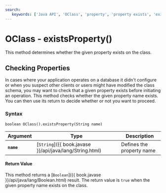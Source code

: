 ```yaml
---
search:
   keywords: ['Java API', 'OClass', 'property', 'property exists', 'exists property', 'existsProperty']
---
```


# OClass - existsProperty()

This method determines whether the given property exists on the class.

## Checking Properties

In cases where your application operates on a database it didn't configure or when you suspect other clients or users might have modified the class schema, you may want to check that a given property exists before initiating an operation.  This method checks whether the given property name exists.  You can then use its return to decide whether or not you want to proceed.

### Syntax

```
boolean OClass().existsProperty(String name)
```

| Argument | Type | Description |
|---|---|---|
| **`name`** | [`String`]({{ book.javase }}/api/java/lang/String.html) | Defines the property name |

#### Return Value

This method returns a [`Boolean`]({{ book.javase }}/api/java/lang/Boolean.html) result.  The return value is `true` when the given property name exists on the class.
